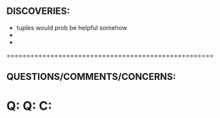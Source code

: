 <Systems Level Programming>
<Margie Cao, Moyo Fagbuyi, Tim Ng>

DISCOVERIES:
----------------------------------------------------
* tuples would prob be helpful somehow
*
*
====================================================


QUESTIONS/COMMENTS/CONCERNS:
----------------------------------------------------
Q:
Q:
C:
====================================================
